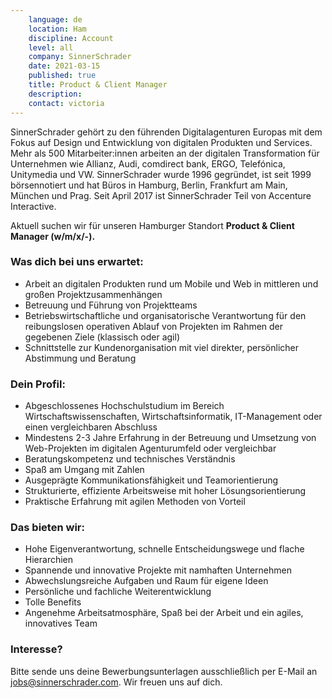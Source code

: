 ```yaml
---
    language: de
    location: Ham
    discipline: Account
    level: all
    company: SinnerSchrader 
    date: 2021-03-15
    published: true
    title: Product & Client Manager
    description: 
    contact: victoria
---
```


SinnerSchrader gehört zu den führenden Digitalagenturen Europas mit dem Fokus auf Design und Entwicklung von digitalen Produkten und Services. Mehr als 500 Mitarbeiter:innen arbeiten an der digitalen Transformation für Unternehmen wie Allianz, Audi, comdirect bank, ERGO, Telefónica, Unitymedia und VW. SinnerSchrader wurde 1996 gegründet, ist seit 1999 börsennotiert und hat Büros in Hamburg, Berlin, Frankfurt am Main, München und Prag. Seit April 2017 ist SinnerSchrader Teil von Accenture Interactive.

Aktuell suchen wir für unseren Hamburger Standort **Product & Client Manager (w/m/x/-).**

### Was dich bei uns erwartet:

- Arbeit an digitalen Produkten rund um Mobile und Web in mittleren und großen Projektzusammenhängen
- Betreuung und Führung von Projektteams
- Betriebswirtschaftliche und organisatorische Verantwortung für den reibungslosen operativen Ablauf von Projekten im Rahmen der gegebenen Ziele (klassisch oder agil)
- Schnittstelle zur Kundenorganisation mit viel direkter, persönlicher Abstimmung und Beratung

### Dein Profil:

- Abgeschlossenes Hochschulstudium im Bereich Wirtschaftswissenschaften, Wirtschaftsinformatik, IT-Management oder einen vergleichbaren Abschluss
- Mindestens 2-3 Jahre Erfahrung in der Betreuung und Umsetzung von Web-Projekten im digitalen Agenturumfeld oder vergleichbar
- Beratungskompetenz und technisches Verständnis
- Spaß am Umgang mit Zahlen
- Ausgeprägte Kommunikationsfähigkeit und Teamorientierung
- Strukturierte, effiziente Arbeitsweise mit hoher Lösungsorientierung
- Praktische Erfahrung mit agilen Methoden von Vorteil

### Das bieten wir:
 
- Hohe Eigenverantwortung, schnelle Entscheidungswege und flache Hierarchien
- Spannende und innovative Projekte mit namhaften Unternehmen
- Abwechslungsreiche Aufgaben und Raum für eigene Ideen
- Persönliche und fachliche Weiterentwicklung
- Tolle Benefits
- Angenehme Arbeitsatmosphäre, Spaß bei der Arbeit und ein agiles, innovatives Team
 
### Interesse?
 
Bitte sende uns deine Bewerbungsunterlagen ausschließlich per E-Mail an <jobs@sinnerschrader.com>. Wir freuen uns auf dich.
